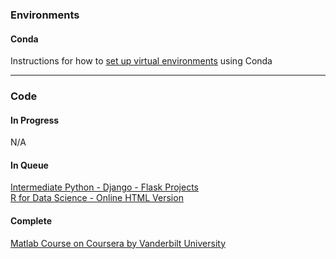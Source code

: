 ### Environments 

#### Conda

Instructions for how to [set up virtual environments](conda.md) using Conda

--- 
### Code  

#### In Progress  

N/A

#### In Queue  
 
[Intermediate Python - Django - Flask Projects](https://www.udemy.com/projects-in-python-for-intermediate-build-python-projects/learn/v4/overview)    
[R for Data Science - Online HTML Version](http://r4ds.had.co.nz/)

####  Complete  

[Matlab Course on Coursera by Vanderbilt University](https://www.coursera.org/learn/matlab/home/welcome) 
